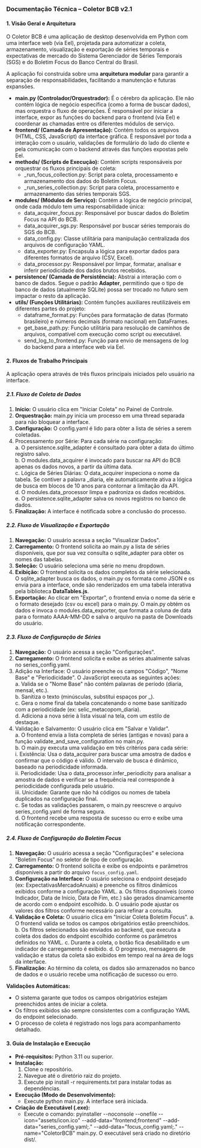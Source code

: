 ### **Documentação Técnica – Coletor BCB v2.1**

#### **1\. Visão Geral e Arquitetura**

O Coletor BCB é uma aplicação de desktop desenvolvida em Python com uma interface web (via Eel), projetada para automatizar a coleta, armazenamento, visualização e exportação de séries temporais e expectativas de mercado do Sistema Gerenciador de Séries Temporais (SGS) e do Boletim Focus do Banco Central do Brasil.

A aplicação foi construída sobre uma **arquitetura modular** para garantir a separação de responsabilidades, facilitando a manutenção e futuras expansões.

* **main.py (Controlador/Orquestrador):** É o cérebro da aplicação. Ele não contém lógica de negócio específica (como a forma de buscar dados), mas orquestra o fluxo de operações. É responsável por iniciar a interface, expor as funções do backend para o frontend (via Eel) e coordenar as chamadas entre os diferentes módulos de serviço.  
* **frontend/ (Camada de Apresentação):** Contém todos os arquivos (HTML, CSS, JavaScript) da interface gráfica. É responsável por toda a interação com o usuário, validações de formulário do lado do cliente e pela comunicação com o backend através das funções expostas pelo Eel.
* **methods/ (Scripts de Execução):** Contém scripts responsáveis por orquestrar os fluxos principais de coleta:
  * _run_focus_collection.py: Script para coleta, processamento e armazenamento dos dados do Boletim Focus.
  * _run_series_collection.py: Script para coleta, processamento e armazenamento das séries temporais SGS.
* **modules/ (Módulos de Serviço):** Contém a lógica de negócio principal, onde cada módulo tem uma responsabilidade única:   
  * data\_acquirer_focus.py: Responsável por buscar dados do Boletim Focus na API do BCB.  
  * data\_acquirer_sgs.py: Responsável por buscar séries temporais do SGS do BCB.  
  * data\_config.py: Classe utilitária para manipulação centralizada dos arquivos de configuração YAML.  
  * data\_exporter.py: Encapsula a lógica para exportar dados para diferentes formatos de arquivo (CSV, Excel).  
  * data\_processor.py: Responsável por limpar, formatar, analisar e inferir periodicidade dos dados brutos recebidos.   
* **persistence/ (Camada de Persistência):** Abstrai a interação com o banco de dados. Segue o padrão **Adapter**, permitindo que o tipo de banco de dados (atualmente SQLite) possa ser trocado no futuro sem impactar o resto da aplicação.
* **utils/ (Funções Utilitárias):** Contém funções auxiliares reutilizáveis em diferentes partes do projeto:
  * dataframe_format.py: Funções para formatação de datas (formato brasileiro) e números decimais (formato nacional) em DataFrames.
  * get_base_path.py: Função utilitária para resolução de caminhos de arquivos, compatível com execução como script ou executável.
  * send_log_to_frontend.py: Função para envio de mensagens de log do backend para a interface web via Eel.

#### **2\. Fluxos de Trabalho Principais**

A aplicação opera através de três fluxos principais iniciados pelo usuário na interface.

##### **2.1. Fluxo de Coleta de Dados**

1. **Início:** O usuário clica em "Iniciar Coleta" no Painel de Controle.  
2. **Orquestração:** main.py inicia um processo em uma thread separada para não bloquear a interface.  
3. **Configuração:** O config.yaml é lido para obter a lista de séries a serem coletadas.  
4. Processamento por Série: Para cada série na configuração:  
   a. O persistence.sqlite\_adapter é consultado para obter a data do último registro salvo.  
   b. O modules.data\_acquirer é invocado para buscar na API do BCB apenas os dados novos, a partir da última data.  
   c. Lógica de Séries Diárias: O data\_acquirer inspeciona o nome da tabela. Se contiver a palavra \_diaria, ele automaticamente ativa a lógica de busca em blocos de 10 anos para contornar a limitação da API.  
   d. O modules.data\_processor limpa e padroniza os dados recebidos.  
   e. O persistence.sqlite\_adapter salva os novos registros no banco de dados.  
5. **Finalização:** A interface é notificada sobre a conclusão do processo.

##### **2.2. Fluxo de Visualização e Exportação**

1. **Navegação:** O usuário acessa a seção "Visualizar Dados".  
2. **Carregamento:** O frontend solicita ao main.py a lista de séries disponíveis, que por sua vez consulta o sqlite\_adapter para obter os nomes das tabelas.  
3. **Seleção:** O usuário seleciona uma série no menu dropdown.  
4. **Exibição:** O frontend solicita os dados completos da série selecionada. O sqlite\_adapter busca os dados, o main.py os formata como JSON e os envia para a interface, onde são renderizados em uma tabela interativa pela biblioteca **DataTables.js**.  
5. **Exportação:** Ao clicar em "Exportar", o frontend envia o nome da série e o formato desejado (csv ou excel) para o main.py. O main.py obtém os dados e invoca o modules.data\_exporter, que formata a coluna de data para o formato AAAA-MM-DD e salva o arquivo na pasta de Downloads do usuário.

##### **2.3. Fluxo de Configuração de Séries**

1. **Navegação:** O usuário acessa a seção "Configurações".  
2. **Carregamento:** O frontend solicita e exibe as séries atualmente salvas no series_config.yaml.  
3. Adição na Interface: O usuário preenche os campos "Código", "Nome Base" e "Periodicidade". O JavaScript executa as seguintes ações:  
   a. Valida se o "Nome Base" não contém palavras de período (diaria, mensal, etc.).  
   b. Sanitiza o texto (minúsculas, substitui espaços por \_).  
   c. Gera o nome final da tabela concatenando o nome base sanitizado com a periodicidade (ex: selic\_metacopom\_diaria).  
   d. Adiciona a nova série à lista visual na tela, com um estilo de destaque.  
4. Validação e Salvamento: O usuário clica em "Salvar e Validar".  
   a. O frontend envia a lista completa de séries (antigas e novas) para a função validate\_and\_save\_configuration no main.py.  
   b. O main.py executa uma validação em três critérios para cada série:  
   i. Existência: Usa o data\_acquirer para buscar uma amostra de dados e confirmar que o código é válido. O intervalo de busca é dinâmico, baseado na periodicidade informada.  
   ii. Periodicidade: Usa o data\_processor.infer\_periodicity para analisar a amostra de dados e verificar se a frequência real corresponde à periodicidade configurada pelo usuário.  
   iii. Unicidade: Garante que não há códigos ou nomes de tabela duplicados na configuração final.  
   c. Se todas as validações passarem, o main.py reescreve o arquivo series_config.yaml de forma segura.  
   d. O frontend recebe uma resposta de sucesso ou erro e exibe uma notificação correspondente.

##### **2.4. Fluxo de Configuração do Boletim Focus**

1. **Navegação:** O usuário acessa a seção "Configurações" e seleciona "Boletim Focus" no seletor de tipo de configuração.
2. **Carregamento:** O frontend solicita e exibe os endpoints e parâmetros disponíveis a partir do arquivo `focus_config.yaml`.
3. **Configuração na Interface:** O usuário seleciona o endpoint desejado (ex: ExpectativasMercadoAnuais) e preenche os filtros dinâmicos exibidos conforme a configuração YAML.
   a. Os filtros disponíveis (como Indicador, Data de Início, Data de Fim, etc.) são gerados dinamicamente de acordo com o endpoint escolhido.
   b. O usuário pode ajustar os valores dos filtros conforme necessário para refinar a consulta.
4. **Validação e Coleta:** O usuário clica em "Iniciar Coleta Boletim Focus".
   a. O frontend valida se todos os campos obrigatórios estão preenchidos.
   b. Os filtros selecionados são enviados ao backend, que executa a coleta dos dados do endpoint escolhido conforme os parâmetros definidos no YAML.
   c. Durante a coleta, o botão fica desabilitado e um indicador de carregamento é exibido.
   d. O progresso, mensagens de validação e status da coleta são exibidos em tempo real na área de logs da interface.
5. **Finalização:** Ao término da coleta, os dados são armazenados no banco de dados e o usuário recebe uma notificação de sucesso ou erro.

**Validações Automáticas:**
- O sistema garante que todos os campos obrigatórios estejam preenchidos antes de iniciar a coleta.
- Os filtros exibidos são sempre consistentes com a configuração YAML do endpoint selecionado.
- O processo de coleta é registrado nos logs para acompanhamento detalhado.

#### **3\. Guia de Instalação e Execução**

* **Pré-requisitos:** Python 3.11 ou superior.  
* **Instalação:**  
  1. Clone o repositório.  
  2. Navegue até o diretório raiz do projeto.  
  3. Execute pip install \-r requirements.txt para instalar todas as dependências.  
* **Execução (Modo de Desenvolvimento):**  
  * Execute python main.py. A interface será iniciada.  
* **Criação de Executável (.exe):**  
  * Execute o comando: pyinstaller \--noconsole \--onefile \--icon="assets/icon.ico" \--add-data="frontend;frontend" \--add-data="series_config.yaml;." \--add-data="focus_config.yaml;." \--name="ColetorBCB" main.py. O executável será criado no diretório dist/.
